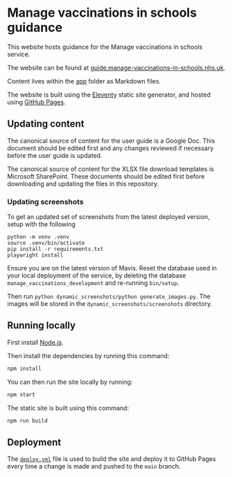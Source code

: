 # Manage vaccinations in schools guidance

This website hosts guidance for the Manage vaccinations in schools service.

The website can be found at [guide.manage-vaccinations-in-schools.nhs.uk](https://guide.manage-vaccinations-in-schools.nhs.uk).

Content lives within the [app](./app) folder as Markdown files.

The website is built using the [Eleventy](https://www.11ty.dev) static site generator, and hosted using [GitHub Pages](https://pages.github.com).

## Updating content

The canonical source of content for the user guide is a Google Doc. This document should be edited first and any changes reviewed if necessary before the user guide is updated.

The canonical source of content for the XLSX file download templates is Microsoft SharePoint. These documents should be edited first before downloading and updating the files in this repository.

### Updating screenshots

To get an updated set of screenshots from the latest deployed version, setup with the following
```
python -m venv .venv
source .venv/bin/activate
pip install -r requirements.txt
playwright install
```
Ensure you are on the latest version of Mavis. Reset the database used in your local deployment of the service, by deleting the database `manage_vaccinations_development` and re-running `bin/setup`.

Then run `python dynamic_screenshots/python generate_images.py`. The images will be stored in the `dynamic_screenshots/screenshots` directory.

[//]: # (TODO Add a note also that if it fails with a timeout error, just try again straight away)
[//]: # (TODO Add instructions as to how to add a new image)
[//]: # (TODO I think there was something else as well, but can't remember right now...)

## Running locally

First install [Node.js](https://nodejs.org/en).

Then install the dependencies by running this command:

```bash
npm install
```

You can then run the site locally by running:

```bash
npm start
```

The static site is built using this command:

```bash
npm run build
```

## Deployment

The [`deploy.yml`](./.github/workflows/deploy.yml) file is used to build the site and deploy it to GitHub Pages every time a change is made and pushed to the `main` branch.

